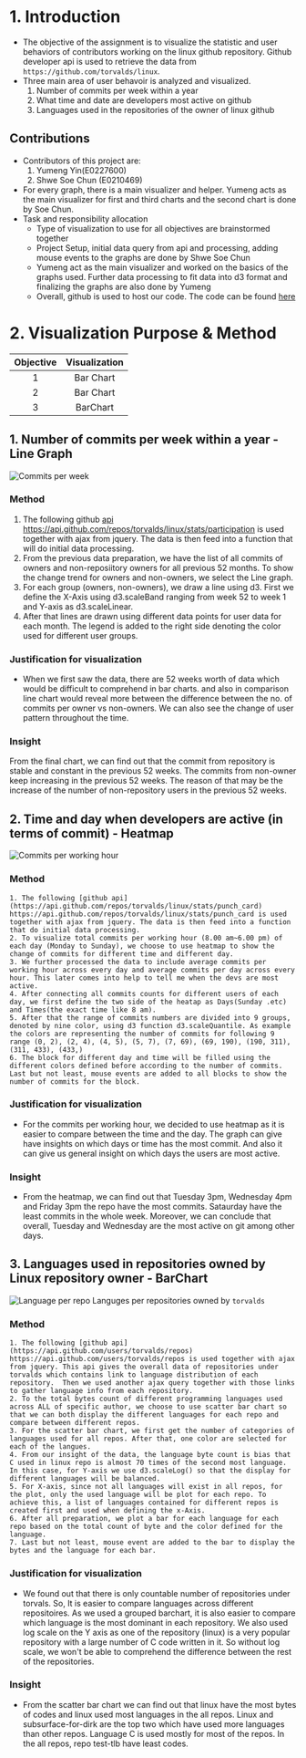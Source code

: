 # 1. Introduction 
- The objective of the assignment is to visualize the statistic and user behaviors of contributors working on the linux github repository. Github developer api is used to retrieve the data from `https://github.com/torvalds/linux`. 
- Three main area of user behavoir is analyzed and visualized.
    1. Number of commits per week within a year
    2. What time and date are developers most active on github
    3. Languages used in the repositories of the owner of linux github
## Contributions
- Contributors of this project are:
    1. Yumeng Yin(E0227600)
    2. Shwe Soe Chun (E0210469)
- For every graph, there is a main visualizer and helper.  Yumeng acts as the main visualizer for first and third charts and the second chart is done by Soe Chun. 
- Task and responsibility allocation
    - Type of visualization to use for all objectives are brainstormed together
    - Project Setup, initial data query from api and processing, adding mouse events to the graphs are done by Shwe Soe Chun
    - Yumeng act as the main visualizer and worked on the basics of the graphs used. Further data processing to fit data into d3 format and finalizing the graphs are also done by Yumeng
    - Overall, github is used to host our code.  The code can be found [here](https://github.com/soechun/cirviz)

# 2. Visualization Purpose & Method
| Objective | Visualization |
| :-------: | :-----------: |
| 1 | Bar Chart |
| 2 | Bar Chart |
| 3 | BarChart |

## 1. Number of commits per week within a year - Line Graph
![Commits per week](commit_per_week.png)
### Method
  1. The following github [api](https://api.github.com/repos/torvalds/linux/stats/participation) https://api.github.com/repos/torvalds/linux/stats/participation is used together with ajax from jquery. The data is then feed into a function that will do initial data processing.
  2. From the previous data preparation, we have the list of all commits of owners and non-reposiitory owners for all previous 52 months. To show the change trend for owners and non-owners, we select the Line graph.
  3. For each group (owners, non-owners), we draw a line using d3. First we define the X-Axis using d3.scaleBand ranging from week 52 to week 1 and Y-axis as d3.scaleLinear. 
  4. After that lines are drawn using different data points for user data for each month. The legend is added to the right side denoting the color used for different user groups.
### Justification for visualization 
- When we first saw the data, there are 52 weeks worth of data which would be difficult to comprehend in bar charts. and also in comparison line chart would reveal more between the difference between the no. of commits per owner vs non-owners. We can also see the change of user pattern throughout the time. 
### Insight
From the final chart, we can find out that the commit from repository is stable and constant in the previous 52 weeks. The commits from non-owner keep increasing in the previous 52 weeks. The reason of that may be the increase of the number of non-repository users in the previous 52 weeks.

## 2. Time and day when developers are active (in terms of commit) - Heatmap
![Commits per working hour](heatmap.png)
### Method
    1. The following [github api](https://api.github.com/repos/torvalds/linux/stats/punch_card) https://api.github.com/repos/torvalds/linux/stats/punch_card is used together with ajax from jquery. The data is then feed into a function that do initial data processing.
    2. To visualize total commits per working hour (8.00 am~6.00 pm) of each day (Monday to Sunday), we choose to use heatmap to show the change of commits for different time and different day. 
    3. We further processed the data to include average commits per working hour across every day and average commits per day across every hour. This later comes into help to tell me when the devs are most active.
    4. After connecting all commits counts for different users of each day, we first define the two side of the heatap as Days(Sunday .etc) and Times(the exact time like 8 am). 
    5. After that the range of commits numbers are divided into 9 groups, denoted by nine color, using d3 function d3.scaleQuantile. As example the colors are representing the number of commits for following 9 range (0, 2), (2, 4), (4, 5), (5, 7), (7, 69), (69, 190), (190, 311), (311, 433), (433,)
    6. The block for different day and time will be filled using the different colors defined before according to the number of commits. Last but not least, mouse events are added to all blocks to show the number of commits for the block.
### Justification for visualization 
- For the commits per working hour, we decided to use heatmap as it is easier to compare between the time and the day. The graph can give have insights on which days or time has the most commit.  And also it can give us general insight on which days the users are most active. 
### Insight
- From the heatmap, we can find out that Tuesday 3pm, Wednesday 4pm and Friday 3pm the repo have the most commits. Sataurday have the least commits in the whole week. Moreover, we can conclude that overall, Tuesday and Wednesday are the most active on git among other days.

## 3. Languages used in repositories owned by Linux repository owner - BarChart
![Language per repo](lang_per_repo.png)
Languges per repositories owned by `torvalds`
### Method
    1. The following [github api](https://api.github.com/users/torvalds/repos) https://api.github.com/users/torvalds/repos is used together with ajax from jquery. This api gives the overall data of repositories under torvalds which contains link to language distribution of each repository.  Then we used another ajax query together with those links to gather language info from each repository.
    2. To the total bytes count of different programming languages used across ALL of specific author, we choose to use scatter bar chart so that we can both display the different languages for each repo and compare between different repos. 
    3. For the scatter bar chart, we first get the number of categories of languages used for all repos. After that, one color are selected for each of the langues.
    4. From our insight of the data, the language byte count is bias that C used in linux repo is almost 70 times of the second most language. In this case, for Y-axis we use d3.scaleLog() so that the display for different languages will be balanced. 
    5. For X-axis, since not all languages will exist in all repos, for the plot, only the used language will be plot for each repo. To achieve this, a list of languages contained for different repos is created first and used when defining the x-Axis.
    6. After all preparation, we plot a bar for each language for each repo based on the total count of byte and the color defined for the language.
    7. Last but not least, mouse event are added to the bar to display the bytes and the language for each bar.
### Justification for visualization 
- We found out that there is only countable number of repositories under torvals.  So, It is easier to compare languages across different repositoires. As we used a grouped barchart, it is also easier to compare which language is the most dominant in each repository.  We also used log scale on the Y axis as one of the repository (linux) is a very popular repository with a large number of C code written in it.  So without log scale, we won't be able to comprehend the difference between the rest of the repositories.
### Insight
- From the scatter bar chart we can find out that linux have the most bytes of codes and linux used most languages in the all repos. Linux and subsurface-for-dirk are the top two which have used more languages than other repos.
Language C is used mostly for most of the repos.
In the all repos, repo test-tlb have least codes.
